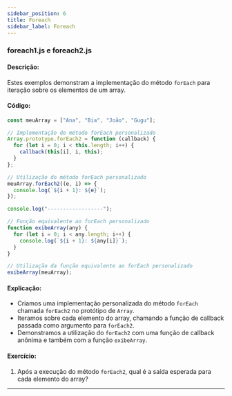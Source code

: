 ```yaml
---
sidebar_position: 6
title: Foreach
sidebar_label: Foreach
---
```


### foreach1.js e foreach2.js

#### Descrição:
Estes exemplos demonstram a implementação do método `forEach` para iteração sobre os elementos de um array.

#### Código:
```javascript
const meuArray = ["Ana", "Bia", "João", "Gugu"];

// Implementação do método forEach personalizado
Array.prototype.forEach2 = function (callback) {
  for (let i = 0; i < this.length; i++) {
    callback(this[i], i, this);
  }
};

// Utilização do método forEach personalizado
meuArray.forEach2((e, i) => {
  console.log(`${i + 1}: ${e}`);
});

console.log("------------------");

// Função equivalente ao forEach personalizado
function exibeArray(any) {
  for (let i = 0; i < any.length; i++) {
    console.log(`${i + 1}: ${any[i]}`);
  }
}

// Utilização da função equivalente ao forEach personalizado
exibeArray(meuArray);
```

#### Explicação:
- Criamos uma implementação personalizada do método `forEach` chamada `forEach2` no protótipo de `Array`.
- Iteramos sobre cada elemento do array, chamando a função de callback passada como argumento para `forEach2`.
- Demonstramos a utilização do `forEach2` com uma função de callback anônima e também com a função `exibeArray`.

#### Exercício:
1. Após a execução do método `forEach2`, qual é a saída esperada para cada elemento do array?

---
